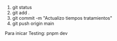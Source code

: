 1. git status
2. git add .
3. git commit -m "Actualizo tiempos tratamientos"
4. git push origin main


Para inicar Testing:
pnpm dev